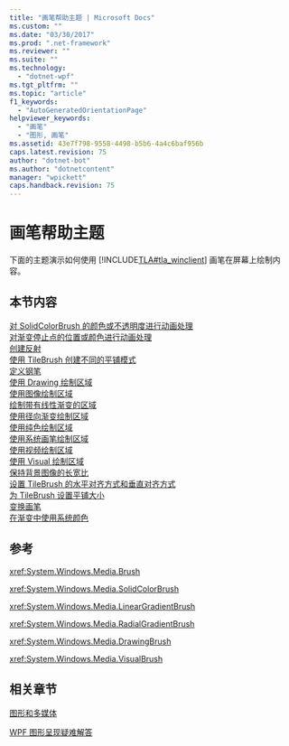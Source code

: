 ```yaml
---
title: "画笔帮助主题 | Microsoft Docs"
ms.custom: ""
ms.date: "03/30/2017"
ms.prod: ".net-framework"
ms.reviewer: ""
ms.suite: ""
ms.technology: 
  - "dotnet-wpf"
ms.tgt_pltfrm: ""
ms.topic: "article"
f1_keywords: 
  - "AutoGeneratedOrientationPage"
helpviewer_keywords: 
  - "画笔"
  - "图形, 画笔"
ms.assetid: 43e7f798-9558-4498-b5b6-4a4c6baf956b
caps.latest.revision: 75
author: "dotnet-bot"
ms.author: "dotnetcontent"
manager: "wpickett"
caps.handback.revision: 75
---
```

# 画笔帮助主题
下面的主题演示如何使用 [!INCLUDE[TLA#tla_winclient](../../../../includes/tlasharptla-winclient-md.md)] 画笔在屏幕上绘制内容。  
  
## 本节内容  
 [对 SolidColorBrush 的颜色或不透明度进行动画处理](../../../../docs/framework/wpf/graphics-multimedia/how-to-animate-the-color-or-opacity-of-a-solidcolorbrush.md)  
 [对渐变停止点的位置或颜色进行动画处理](../../../../docs/framework/wpf/graphics-multimedia/how-to-animate-the-position-or-color-of-a-gradient-stop.md)  
 [创建反射](../../../../docs/framework/wpf/graphics-multimedia/how-to-create-a-reflection.md)  
 [使用 TileBrush 创建不同的平铺模式](../../../../docs/framework/wpf/graphics-multimedia/how-to-create-different-tile-patterns-with-a-tilebrush.md)  
 [定义钢笔](../../../../docs/framework/wpf/graphics-multimedia/how-to-define-a-pen.md)  
 [使用 Drawing 绘制区域](../../../../docs/framework/wpf/graphics-multimedia/how-to-paint-an-area-with-a-drawing.md)  
 [使用图像绘制区域](../../../../docs/framework/wpf/graphics-multimedia/how-to-paint-an-area-with-an-image.md)  
 [绘制带有线性渐变的区域](../../../../docs/framework/wpf/graphics-multimedia/how-to-paint-an-area-with-a-linear-gradient.md)  
 [使用径向渐变绘制区域](../../../../docs/framework/wpf/graphics-multimedia/how-to-paint-an-area-with-a-radial-gradient.md)  
 [使用纯色绘制区域](../../../../docs/framework/wpf/graphics-multimedia/how-to-paint-an-area-with-a-solid-color.md)  
 [使用系统画笔绘制区域](../../../../docs/framework/wpf/graphics-multimedia/how-to-paint-an-area-with-a-system-brush.md)  
 [使用视频绘制区域](../../../../docs/framework/wpf/graphics-multimedia/how-to-paint-an-area-with-a-video.md)  
 [使用 Visual 绘制区域](../../../../docs/framework/wpf/graphics-multimedia/how-to-paint-an-area-with-a-visual.md)  
 [保持背景图像的长宽比](../../../../docs/framework/wpf/graphics-multimedia/how-to-preserve-the-aspect-ratio-of-an-image-used-as-a-background.md)  
 [设置 TileBrush 的水平对齐方式和垂直对齐方式](../../../../docs/framework/wpf/graphics-multimedia/how-to-set-the-horizontal-and-vertical-alignment-of-a-tilebrush.md)  
 [为 TileBrush 设置平铺大小](../../../../docs/framework/wpf/graphics-multimedia/how-to-set-the-tile-size-for-a-tilebrush.md)  
 [变换画笔](../../../../docs/framework/wpf/graphics-multimedia/how-to-transform-a-brush.md)  
 [在渐变中使用系统颜色](../../../../docs/framework/wpf/graphics-multimedia/how-to-use-system-colors-in-a-gradient.md)  
  
## 参考  
 <xref:System.Windows.Media.Brush>  
  
 <xref:System.Windows.Media.SolidColorBrush>  
  
 <xref:System.Windows.Media.LinearGradientBrush>  
  
 <xref:System.Windows.Media.RadialGradientBrush>  
  
 <xref:System.Windows.Media.DrawingBrush>  
  
 <xref:System.Windows.Media.VisualBrush>  
  
## 相关章节  
 [图形和多媒体](../../../../docs/framework/wpf/graphics-multimedia/index.md)  
  
 [WPF 图形呈现疑难解答](../../../../docs/framework/wpf/graphics-multimedia/wpf-graphics-rendering-overview.md)